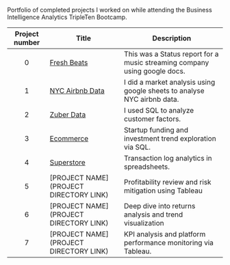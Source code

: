 Portfolio of completed projects I worked on while attending the Business Intelligence Analytics TripleTen Bootcamp.

| Project number | Title | Description |
| :-----------: | ----------- |----------- |
| 0 | [Fresh Beats](https://github.com/conorburns2/Data_projects_TripleTen/tree/main/fresh%20beats) | This was a Status report for a music streaming company using google docs. |
| 1 | [NYC Airbnb Data](https://github.com/conorburns2/Data_projects_TripleTen/tree/main/NYC%20airbnb%20data) | I did a market analysis using google sheets to analyse NYC airbnb data. |
| 2 | [Zuber Data](https://github.com/conorburns2/Data_projects_TripleTen/tree/main/Zuber%20Data) | I used SQL to analyze customer factors. |
| 3 | [Ecommerce](https://github.com/conorburns2/Data_projects_TripleTen/tree/main/Eccomerce) |Startup funding and investment trend exploration via SQL.|
| 4 | [Superstore](https://github.com/conorburns2/Data_projects_TripleTen/tree/main/superstore) |Transaction log analytics in spreadsheets.|
| 5 | [PROJECT NAME](PROJECT DIRECTORY LINK) |Profitability review and risk mitigation using Tableau|
| 6 | [PROJECT NAME](PROJECT DIRECTORY LINK) |Deep dive into returns analysis and trend visualization|
| 7 | [PROJECT NAME](PROJECT DIRECTORY LINK) |KPI analysis and platform performance monitoring via Tableau.|
<!--
| 8 | [PROJECT NAME](PROJECT DIRECTORY LINK) | DESCRIPTION HERE. |
| 9 | [PROJECT NAME](PROJECT DIRECTORY LINK) | DESCRIPTION HERE. |
| 10| [PROJECT NAME](PROJECT DIRECTORY LINK) | DESCRIPTION HERE. |
-->




